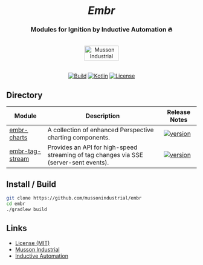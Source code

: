 <div align="center">
  <h1>
    <i>Embr</i>
</h1>
<h3>Modules for Ignition by Inductive Automation 🔥</h3>
  <br>
  <a href="https://mussonindustrial.com">
        <img src="https://cdn.mussonindustrial.com/files/public/images/emblem.svg" alt="Musson Industrial Logo" width="90" height="40">
  </a>
  <br><br>
<p>
  
[![Build](https://github.com/mussonindustrial/embr/actions/workflows/build.yml/badge.svg)]()
[![Kotlin](https://img.shields.io/badge/kotlin-2.0.0-blue.svg?logo=kotlin)](http://kotlinlang.org)
[![License](https://img.shields.io/badge/License-MIT-yellow.svg)](https://github.com/mussonindustrial/embr/blob/main/LICENSE)

</p>
</div>



 

 ## Directory
<div align="center">
  
| Module                                                  | Description                                                                           | Release Notes                                                                                                                                   |
|---------------------------------------------------------|---------------------------------------------------------------------------------------|-------------------------------------------------------------------------------------------------------------------------------------------------|
| [embr-charts](modules/embr-charts/README.md)            | A collection of enhanced Perspective charting components.                             | [![version](https://img.shields.io/github/v/release/mussonindustrial/embr?filter=*charts*&label=%20)](modules/embr-charts/CHANGELOG.md)         |
| [embr-tag-stream](../modules/embr-tag-stream/README.md) | Provides an API for high-speed streaming of tag changes via SSE (server-sent events). | [![version](https://img.shields.io/github/v/release/mussonindustrial/embr?filter=*tag-stream*&label=%20)](modules/embr-tag-stream/CHANGELOG.md) |

</div>


## Install / Build

```sh
git clone https://github.com/mussonindustrial/embr
cd embr
./gradlew build
```



## Links

-   [License (MIT)](LICENSE)
-   [Musson Industrial](https://mussonindustrial.com/)
-   [Inductive Automation](https://inductiveautomation.com/)

[embr]: https://github.com/mussonindustrial/embr
[chartjs]: https://www.chartjs.org/

